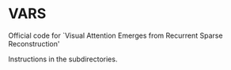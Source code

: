 # VARS
Official code for `Visual Attention Emerges from Recurrent Sparse Reconstruction'

Instructions in the subdirectories.
